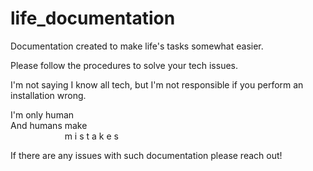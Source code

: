 # life_documentation
Documentation created to make life's tasks somewhat easier. 

Please follow the procedures to solve your tech issues.

<p>I'm not saying I know all tech, but I'm not responsible if you perform an installation wrong.<br>
  
I'm only human<br>
And humans make<br>
&nbsp;&nbsp;&nbsp;&nbsp;&nbsp;&nbsp;&nbsp;&nbsp;&nbsp;&nbsp;&nbsp;&nbsp;&nbsp;&nbsp;&nbsp;&nbsp;&nbsp;&nbsp;&nbsp;&nbsp;&nbsp;&nbsp;m i s t a k e s</p>

If there are any issues with such documentation please reach out!
